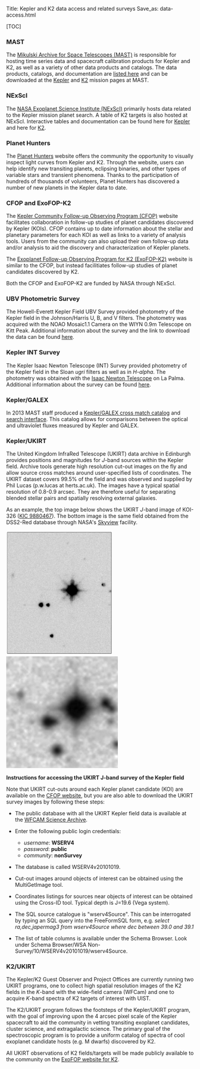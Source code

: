 Title: Kepler and K2 data access and related surveys
Save_as: data-access.html

[TOC]

### MAST

The
[Mikulski Archive for Space Telescopes (MAST)](https://archive.stsci.edu/)
is responsible for hosting time series data and spacecraft calibration
products for Kepler and K2, as well as a variety of other data
products and catalogs.  The data products, catalogs, and documentation
are [listed here](data-releases.html) and can be downloaded at the
[Kepler](https://archive.stsci.edu/kepler/) and [K2](https://archive.stsci.edu/k2/) mission pages at MAST.

### NExScI

The
[NASA Exoplanet Science Institute (NExScI)](http://nexsci.caltech.edu/)
primarily hosts data related to the Kepler mission planet search.  A
table of K2 targets is also hosted at NExScI.
Interactive tables and documentation can be found here for
[Kepler](http://exoplanetarchive.ipac.caltech.edu/docs/KeplerMission.html)
and here for [K2](http://exoplanetarchive.ipac.caltech.edu/docs/K2Mission.html).

### Planet Hunters

The [Planet Hunters](http://www.planethunters.org/) website offers the community the opportunity to
visually inspect light curves from Kepler and K2.  Through the
website, users can help identify
new transiting planets, eclipsing binaries, and other types of
variable stars and transient phenomena. Thanks to the participation of hundreds of thousands
of volunteers, Planet Hunters has discovered a number of new planets
in the Kepler data to date.

### CFOP and ExoFOP-K2

The [Kepler Community Follow-up Observing Program (CFOP)](https://cfop.ipac.caltech.edu/home/) website
facilitates collaboration in follow-up studies of planet
candidates discovered by Kepler (KOIs).  CFOP contains up to date information
about the stellar and planetary parameters for each KOI as well as
links to a variety of analysis tools.  Users from the community can
also upload their own follow-up data and/or analysis to aid the
discovery and characterization of Kepler planets.

The
[Exoplanet Follow-up Observing Program for K2 (ExoFOP-K2)](https://cfop.ipac.caltech.edu/k2/)
website is similar to the CFOP, but instead facilitiates follow-up
studies of planet candidates discovered by K2.

Both the CFOP and ExoFOP-K2 are funded by NASA through NExScI.

### UBV Photometric Survey

The Howell-Everett Kepler Field UBV Survey provided photometry of the
Kepler field in the
Johnson/Harris U, B, and V filters.  The
photometry was acquired with the NOAO Mosaic1.1 Camera on the
WIYN 0.9m Telescope on Kitt Peak.  Additional information about the
survey and the link to download the data can be found [here](https://archive.stsci.edu/prepds/kplrubv/).

### Kepler INT Survey

The Kepler Isaac Newton Telescope (INT) Survey provided photometry of the Kepler field in the Sloan *ugri* filters as
well as in *H-alpha*.  The photometry was obtained with the [Isaac Newton
Telescope](http://www.ing.iac.es/astronomy/telescopes/int/) on La Palma.  Additional information about the survey can be found [here](http://www2.warwick.ac.uk/fac/sci/physics/research/astro/research/kis/).

### Kepler/GALEX

In 2013 MAST staff produced a [Kepler/GALEX cross match catalog](https://archive.stsci.edu/kepler/catalogs.html) and
[search interface](http://archive.stsci.edu/kepler/kgmatch/search.php).
This catalog allows for comparisons between the optical and
ultraviolet fluxes measured by Kepler and GALEX.

### Kepler/UKIRT

The United Kingdom InfraRed Telescope (UKIRT) data archive in Edinburgh provides positions and magnitudes
for *J*-band sources within the Kepler field. Archive tools generate
high resolution cut-out images on the fly and allow source cross
matches around user-specified lists of coordinates. The UKIRT dataset
covers 99.5% of the field and was observed and supplied by Phil Lucas
(p.w.lucas at herts.ac.uk). The images have a typical spatial
resolution of 0.8-0.9 arcsec. They are therefore useful for separating
blended stellar pairs and spatially resolving external galaxies.

As an example, the top image below shows the UKIRT *J*-band image of KOI-326
([KIC 9880467](http://archive.stsci.edu//kepler/data_search/search.php?action=Search&ktc_kepler_id=9880467)). The
bottom image is the same field obtained from the DSS2-Red database
through NASA's
[Skyview](http://skyview.gsfc.nasa.gov/current/cgi/titlepage.pl)
facility. 

<img class="img-responsive" style="max-width:57%;" src="images/KOI326_UKIRT_J_correct.png">
<img class="img-responsive" style="min-width:57%;" src="images/koi326_DSS2red_1amin.png">

**Instructions for accessing the UKIRT J-band survey of the
Kepler field**

Note that UKIRT cut-outs around each Kepler planet candidate (KOI) are available
on the [CFOP website](https://cfop.ipac.caltech.edu/home/), but you are also
able to download the UKIRT survey images by following these steps:

* The public database with all the UKIRT Kepler field data is available at the [WFCAM Science Archive](http://wsa.roe.ac.uk//login.html).
* Enter the following public login credentials:


	* *username*: **WSERV4**
   	* *password*: **public**
	* *community*: **nonSurvey**
	
	
* The database is called WSERV4v20101019.
* Cut-out images around objects of interest can be obtained using the MultiGetImage tool.
* Coordinates listings for sources near objects of interest can be obtained using the Cross-ID tool. Typical depth is J=19.6 (Vega system).
* The SQL source catalogue is "wserv4Source". This can be interrogated by typing an SQL query into the FreeFormSQL form, e.g. *select ra,dec,japermag3 from wserv4Source where dec between 39.0 and 39.1*
* The list of table columns is available under the Schema Browser. Look under Schema Browser/WSA Non-Survey/10/WSERV4v20101019/wserv4Source.

### K2/UKIRT

The Kepler/K2 Guest Observer and Project Offices are currently running
two UKIRT programs, one to collect high spatial resolution images of
the K2 fields in the *K*-band with the wide-field camera (WFCam) and one to acquire *K*-band
spectra of K2 targets of interest with UIST.

The K2/UKIRT program follows the footsteps of the Kepler/UKIRT
program, with the goal of improving upon the 4 arcsec pixel scale of the Kepler
spacecraft to aid the community in vetting transiting exoplanet
candidates, cluster science, and extragalactic science.  The primary goal of the spectroscopic program
is to provide a uniform catalog of spectra of cool exoplanet candidate
hosts (e.g. M dwarfs) discovered by K2.

All UKIRT observations of K2 fields/targets will be made publicly available to the community on the [ExoFOP website for K2](https://cfop.ipac.caltech.edu/k2/).
